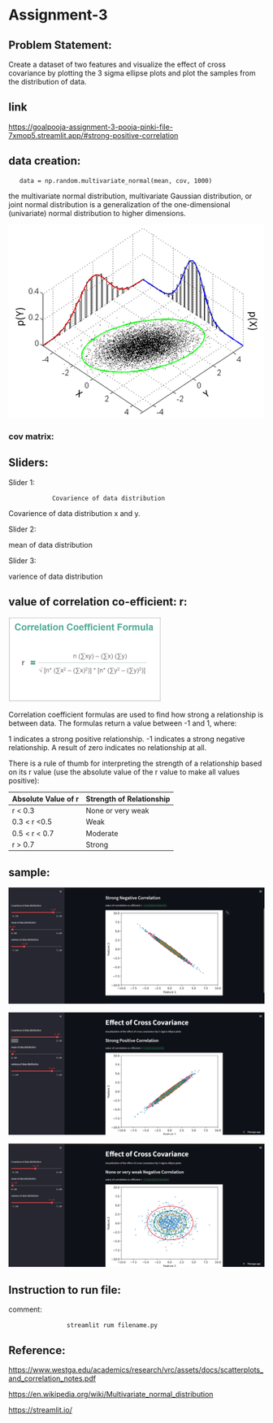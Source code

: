 # Assignment-3


## Problem Statement:

Create a dataset of two features and visualize the effect of cross covariance by plotting the 3 sigma ellipse plots and plot the samples from the distribution of data.

## link

https://goalpooja-assignment-3-pooja-pinki-file-7xmop5.streamlit.app/#strong-positive-correlation

## data creation:

       data = np.random.multivariate_normal(mean, cov, 1000)

 the multivariate normal distribution, multivariate Gaussian distribution, or joint normal distribution is a generalization of the one-dimensional (univariate) normal distribution to higher dimensions. 

 ![](MultivariateNormal.png)

 ### cov matrix:
    

## Sliders:
Slider 1:
 
                Covarience of data distribution

Covarience of data distribution x and y.

Slider 2:


mean of data distribution

Slider 3:

varience of data distribution

## value of correlation co-efficient: r:

![](coefficient.png)

Correlation coefficient formulas are used to find how strong a relationship is between data. The formulas return a value between -1 and 1, where:

1 indicates a strong positive relationship.
-1 indicates a strong negative relationship.
A result of zero indicates no relationship at all.

There is a rule of thumb for interpreting the strength of a relationship based
on its r value (use the absolute value of the r value to make all values
positive):

|Absolute Value of r|Strength of Relationship|
|-------------------|------------------------|
|r < 0.3|None or very weak|
|0.3 < r <0.5|Weak|
|0.5 < r < 0.7|Moderate|
|r > 0.7|Strong|

## sample:

![](StrongNegativecorrelation.png)

![](StrongPositivecorrelation.png)

![](Nocorrelation.png)


## Instruction to run file:

comment:

                    streamlit rum filename.py

## Reference:

https://www.westga.edu/academics/research/vrc/assets/docs/scatterplots_and_correlation_notes.pdf

https://en.wikipedia.org/wiki/Multivariate_normal_distribution

https://streamlit.io/


